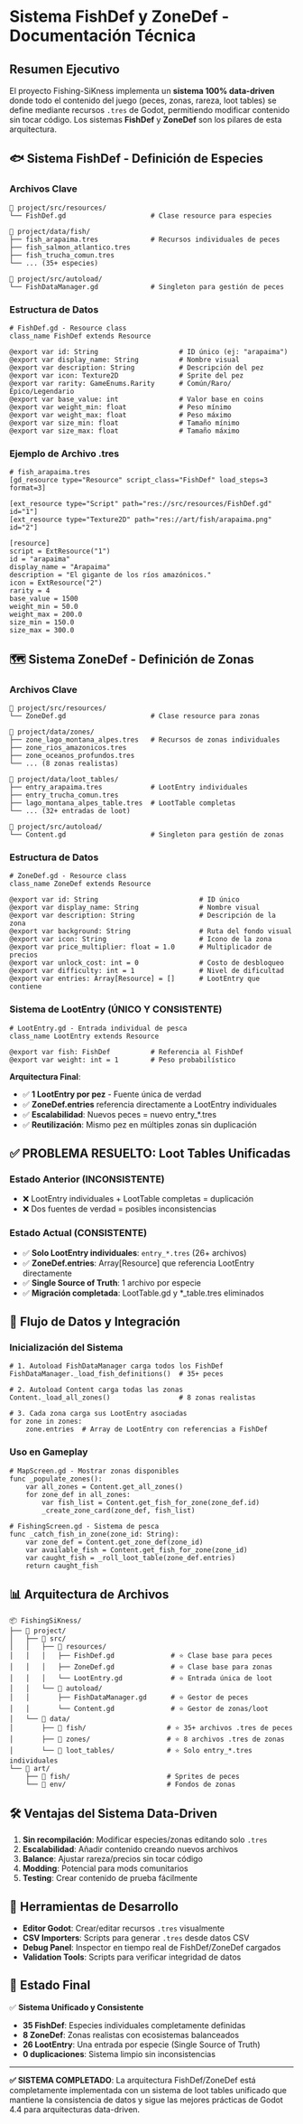 # Sistema FishDef y ZoneDef - Documentación Técnica

## Resumen Ejecutivo

El proyecto Fishing-SiKness implementa un **sistema 100% data-driven** donde todo el contenido del juego (peces, zonas, rareza, loot tables) se define mediante recursos `.tres` de Godot, permitiendo modificar contenido sin tocar código. Los sistemas **FishDef** y **ZoneDef** son los pilares de esta arquitectura.

## 🐟 Sistema FishDef - Definición de Especies

### **Archivos Clave**
```
📁 project/src/resources/
└── FishDef.gd                     # Clase resource para especies

📁 project/data/fish/
├── fish_arapaima.tres             # Recursos individuales de peces
├── fish_salmon_atlantico.tres
├── fish_trucha_comun.tres
└── ... (35+ especies)

📁 project/src/autoload/
└── FishDataManager.gd             # Singleton para gestión de peces
```

### **Estructura de Datos**
```gdscript
# FishDef.gd - Resource class
class_name FishDef extends Resource

@export var id: String                    # ID único (ej: "arapaima")
@export var display_name: String          # Nombre visual
@export var description: String           # Descripción del pez
@export var icon: Texture2D               # Sprite del pez
@export var rarity: GameEnums.Rarity      # Común/Raro/Épico/Legendario
@export var base_value: int               # Valor base en coins
@export var weight_min: float             # Peso mínimo
@export var weight_max: float             # Peso máximo
@export var size_min: float               # Tamaño mínimo
@export var size_max: float               # Tamaño máximo
```

### **Ejemplo de Archivo .tres**
```tres
# fish_arapaima.tres
[gd_resource type="Resource" script_class="FishDef" load_steps=3 format=3]

[ext_resource type="Script" path="res://src/resources/FishDef.gd" id="1"]
[ext_resource type="Texture2D" path="res://art/fish/arapaima.png" id="2"]

[resource]
script = ExtResource("1")
id = "arapaima"
display_name = "Arapaima"
description = "El gigante de los ríos amazónicos."
icon = ExtResource("2")
rarity = 4
base_value = 1500
weight_min = 50.0
weight_max = 200.0
size_min = 150.0
size_max = 300.0
```

## 🗺️ Sistema ZoneDef - Definición de Zonas

### **Archivos Clave**
```
📁 project/src/resources/
└── ZoneDef.gd                     # Clase resource para zonas

📁 project/data/zones/
├── zone_lago_montana_alpes.tres   # Recursos de zonas individuales
├── zone_rios_amazonicos.tres
├── zone_oceanos_profundos.tres
└── ... (8 zonas realistas)

📁 project/data/loot_tables/
├── entry_arapaima.tres            # LootEntry individuales
├── entry_trucha_comun.tres
├── lago_montana_alpes_table.tres  # LootTable completas
└── ... (32+ entradas de loot)

📁 project/src/autoload/
└── Content.gd                     # Singleton para gestión de zonas
```

### **Estructura de Datos**
```gdscript
# ZoneDef.gd - Resource class
class_name ZoneDef extends Resource

@export var id: String                         # ID único
@export var display_name: String               # Nombre visual
@export var description: String                # Descripción de la zona
@export var background: String                 # Ruta del fondo visual
@export var icon: String                       # Icono de la zona
@export var price_multiplier: float = 1.0      # Multiplicador de precios
@export var unlock_cost: int = 0               # Costo de desbloqueo
@export var difficulty: int = 1                # Nivel de dificultad
@export var entries: Array[Resource] = []      # LootEntry que contiene
```

### **Sistema de LootEntry (ÚNICO Y CONSISTENTE)**
```gdscript
# LootEntry.gd - Entrada individual de pesca
class_name LootEntry extends Resource

@export var fish: FishDef          # Referencia al FishDef
@export var weight: int = 1        # Peso probabilístico
```

**Arquitectura Final**:
- ✅ **1 LootEntry por pez** - Fuente única de verdad
- ✅ **ZoneDef.entries** referencia directamente a LootEntry individuales
- ✅ **Escalabilidad**: Nuevos peces = nuevo entry_*.tres
- ✅ **Reutilización**: Mismo pez en múltiples zonas sin duplicación

## ✅ PROBLEMA RESUELTO: Loot Tables Unificadas

### **Estado Anterior (INCONSISTENTE)**
- ❌ LootEntry individuales + LootTable completas = duplicación
- ❌ Dos fuentes de verdad = posibles inconsistencias

### **Estado Actual (CONSISTENTE)**
- ✅ **Solo LootEntry individuales**: `entry_*.tres` (26+ archivos)
- ✅ **ZoneDef.entries**: Array[Resource] que referencia LootEntry directamente
- ✅ **Single Source of Truth**: 1 archivo por especie
- ✅ **Migración completada**: LootTable.gd y *_table.tres eliminados

## 🔄 Flujo de Datos y Integración

### **Inicialización del Sistema**
```gdscript
# 1. Autoload FishDataManager carga todos los FishDef
FishDataManager._load_fish_definitions()  # 35+ peces

# 2. Autoload Content carga todas las zonas
Content._load_all_zones()                 # 8 zonas realistas

# 3. Cada zona carga sus LootEntry asociadas
for zone in zones:
    zone.entries  # Array de LootEntry con referencias a FishDef
```

### **Uso en Gameplay**
```gdscript
# MapScreen.gd - Mostrar zonas disponibles
func _populate_zones():
    var all_zones = Content.get_all_zones()
    for zone_def in all_zones:
        var fish_list = Content.get_fish_for_zone(zone_def.id)
        _create_zone_card(zone_def, fish_list)

# FishingScreen.gd - Sistema de pesca
func _catch_fish_in_zone(zone_id: String):
    var zone_def = Content.get_zone_def(zone_id)
    var available_fish = Content.get_fish_for_zone(zone_id)
    var caught_fish = _roll_loot_table(zone_def.entries)
    return caught_fish
```

## 📊 Arquitectura de Archivos

```
📦 FishingSiKness/
├── 📁 project/
│   ├── 📁 src/
│   │   ├── 📁 resources/
│   │   │   ├── FishDef.gd              # ⭐ Clase base para peces
│   │   │   ├── ZoneDef.gd              # ⭐ Clase base para zonas
│   │   │   └── LootEntry.gd            # ⭐ Entrada única de loot
│   │   └── 📁 autoload/
│   │       ├── FishDataManager.gd      # ⭐ Gestor de peces
│   │       └── Content.gd              # ⭐ Gestor de zonas/loot
│   └── 📁 data/
│       ├── 📁 fish/                    # ⭐ 35+ archivos .tres de peces
│       ├── 📁 zones/                   # ⭐ 8 archivos .tres de zonas
│       └── 📁 loot_tables/             # ⭐ Solo entry_*.tres individuales
└── 📁 art/
    ├── 📁 fish/                        # Sprites de peces
    └── 📁 env/                         # Fondos de zonas
```

## 🛠️ Ventajas del Sistema Data-Driven

1. **Sin recompilación**: Modificar especies/zonas editando solo `.tres`
2. **Escalabilidad**: Añadir contenido creando nuevos archivos
3. **Balance**: Ajustar rareza/precios sin tocar código
4. **Modding**: Potencial para mods comunitarios
5. **Testing**: Crear contenido de prueba fácilmente

## 🔧 Herramientas de Desarrollo

- **Editor Godot**: Crear/editar recursos `.tres` visualmente
- **CSV Importers**: Scripts para generar `.tres` desde datos CSV
- **Debug Panel**: Inspector en tiempo real de FishDef/ZoneDef cargados
- **Validation Tools**: Scripts para verificar integridad de datos

## 🎯 Estado Final

✅ **Sistema Unificado y Consistente**
- **35 FishDef**: Especies individuales completamente definidas
- **8 ZoneDef**: Zonas realistas con ecosistemas balanceados
- **26 LootEntry**: Una entrada por especie (Single Source of Truth)
- **0 duplicaciones**: Sistema limpio sin inconsistencias

---

**✅ SISTEMA COMPLETADO**: La arquitectura FishDef/ZoneDef está completamente implementada con un sistema de loot tables unificado que mantiene la consistencia de datos y sigue las mejores prácticas de Godot 4.4 para arquitecturas data-driven.

